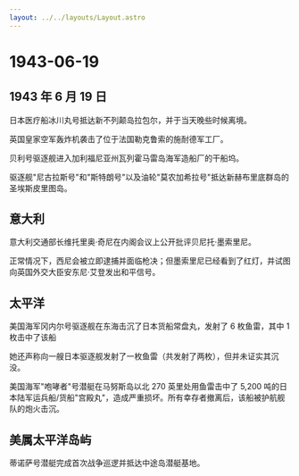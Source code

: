 ```yaml
---
layout: ../../layouts/Layout.astro
---
```


# 1943-06-19

## 1943 年 6 月 19 日

日本医疗船冰川丸号抵达新不列颠岛拉包尔，并于当天晚些时候离境。

英国皇家空军轰炸机袭击了位于法国勒克鲁索的施耐德军工厂。

贝利号驱逐舰进入加利福尼亚州瓦列霍马雷岛海军造船厂的干船坞。

驱逐舰"尼古拉斯号"和"斯特朗号"以及油轮"莫农加希拉号"抵达新赫布里底群岛的圣埃斯皮里图岛。

## 意大利

意大利交通部长维托里奥·奇尼在内阁会议上公开批评贝尼托·墨索里尼。

正常情况下，西尼会被立即逮捕并面临枪决；但墨索里尼已经看到了红灯，并试图向英国外交大臣安东尼·艾登发出和平信号。

## 太平洋

美国海军冈内尔号驱逐舰在东海击沉了日本货船常盘丸，发射了 6 枚鱼雷，其中
1 枚击中了该船

她还声称向一艘日本驱逐舰发射了一枚鱼雷（共发射了两枚），但并未证实其沉没。

美国海军"咆哮者"号潜艇在马努斯岛以北 270 英里处用鱼雷击中了 5,200
吨的日本陆军运兵船/货船"宫殿丸"，造成严重损坏。所有幸存者撤离后，该船被护航舰队的炮火击沉。

## 美属太平洋岛屿

蒂诺萨号潜艇完成首次战争巡逻并抵达中途岛潜艇基地。